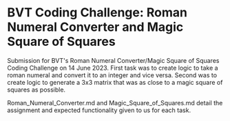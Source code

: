 # BVT Coding Challenge: Roman Numeral Converter and Magic Square of Squares
Submission for BVT's Roman Numeral Converter/Magic Square of Squares Coding Challenge on 14 June 2023. First task was to create logic to take a roman numeral and convert it to an integer and vice versa. Second was to create logic to generate a 3x3 matrix that was as close to a magic square of squares as possible.

Roman_Numeral_Converter.md and Magic_Square_of_Squares.md detail the assignment and expected functionality given to us for each task.
